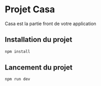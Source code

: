 # Projet Casa

Casa est la partie front de votre application

## Installation du projet

```bash
npm install 
```

## Lancement du projet

```bash
npm run dev
```

